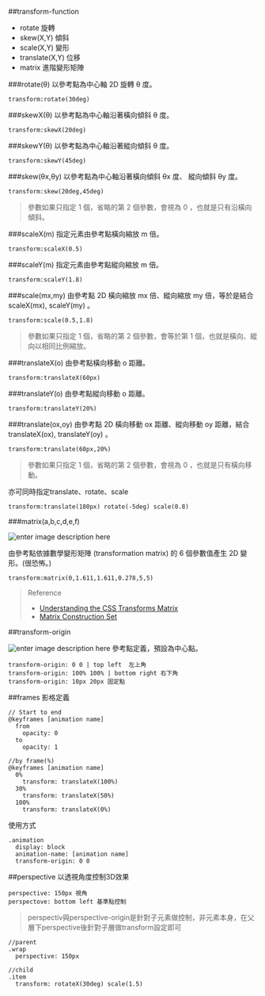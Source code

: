 ##transform-function

 - rotate 旋轉
 - skew(X,Y) 傾斜
 - scale(X,Y) 變形
 - translate(X,Y) 位移
 - matrix 進階變形矩陣

###rotate(θ)
以參考點為中心軸 2D 旋轉 θ 度。

    transform:rotate(30deg)

###skewX(θ)
以參考點為中心軸沿著橫向傾斜 θ 度。

    transform:skewX(20deg)

###skewY(θ)
以參考點為中心軸沿著縱向傾斜 θ 度。

    transform:skewY(45deg)

###skew(θx,θy)
以參考點為中心軸沿著橫向傾斜 θx 度、 縱向傾斜 θy 度。

    transform:skew(20deg,45deg)

> 參數如果只指定 1 個，省略的第 2 個參數，會視為 0 ，也就是只有沿橫向傾斜。

###scaleX(m)
指定元素由參考點橫向縮放 m 倍。

    transform:scaleX(0.5)

###scaleY(m)
指定元素由參考點縱向縮放 m 倍。

    transform:scaleY(1.8)

###scale(mx,my)
由參考點 2D 橫向縮放 mx 倍、縱向縮放 my 倍，等於是結合 scaleX(mx), scaleY(my) 。

    transform:scale(0.5,1.8)

> 參數如果只指定 1 個，省略的第 2 個參數，會等於第 1 個，也就是橫向、縱向以相同比例縮放。

###translateX(o)
由參考點橫向移動 o 距離。

    transform:translateX(60px)

###translateY(o)
由參考點縱向移動 o 距離。

    transform:translateY(20%)

###translate(ox,oy)
由參考點 2D 橫向移動 ox 距離、縱向移動 oy 距離，結合 translateX(ox), translateY(oy) 。

    transform:translate(60px,20%)

> 參數如果只指定 1 個，省略的第 2 個參數，會視為 0 ，也就是只有橫向移動。

亦可同時指定translate、rotate、scale

    transform:translate(180px) rotate(-5deg) scale(0.8)

###matrix(a,b,c,d,e,f)

![enter image description here](http://image.zhangxinxu.com/image/blog/201206/css-transforms-matrix5.gif)

由參考點依據數學變形矩陣 (transformation matrix) 的 6 個參數值產生 2D 變形。(很恐怖。)

    transform:matrix(0,1.611,1.611,0.278,5,5)

> Reference
>  - [Understanding the CSS Transforms Matrix](https://dev.opera.com/articles/understanding-the-css-transforms-matrix/)
>  - [Matrix Construction Set](http://www.useragentman.com/matrix/)

##transform-origin

![enter image description here](http://image.zhangxinxu.com/image/blog/201206/css-transforms-matrix2.png)
參考點定義，預設為中心點。

    transform-origin: 0 0 | top left  左上角
    transform-origin: 100% 100% | bottom right 右下角
    transform-origin: 10px 20px 固定點

##frames
影格定義

    // Start to end
    @keyframes [animation name]
      from
        opacity: 0
      to
        opacity: 1

    //by frame(%)
    @keyframes [animation name]
      0%
        transform: translateX(100%)
      30%
        transform: translateX(50%)
      100%
        transform: translateX(0%)
    
使用方式

    .animation
      display: block
      animation-name: [animation name]
      transform-origin: 0 0

##perspective
以透視角度控制3D效果

    perspective: 150px 視角
    perspectove: bottom left 基準點控制

> perspectiv與perspective-origin是針對子元素做控制，非元素本身，在父層下perspective後針對子層做transform設定即可

    //parent
    .wrap
      perspective: 150px
    
    //child
    .item
      transform: rotateX(30deg) scale(1.5)
      
